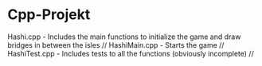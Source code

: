 # Cpp-Projekt
Hashi.cpp - Includes the main functions to initialize the game and draw bridges in between the isles // 
HashiMain.cpp - Starts the game // 
HashiTest.cpp - Includes tests to all the functions (obviously incomplete) // 
